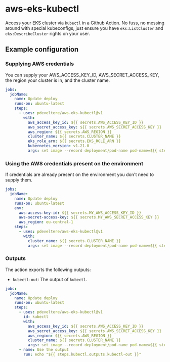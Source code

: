 # aws-eks-kubectl

Access your EKS cluster via `kubectl` in a Github Action. No fuss, no messing around with special
kubeconfigs, just ensure you have `eks:ListCluster` and `eks:DescribeCluster` rights on your
user.

## Example configuration

### Supplying AWS credentials
You can supply your AWS_ACCESS_KEY_ID, AWS_SECRET_ACCESS_KEY, the region your cluster is in, and the cluster name.

```yaml
jobs:
  jobName:
    name: Update deploy
    runs-on: ubuntu-latest
    steps:
      - uses: pdeveltere/aws-eks-kubectl@v1
        with:
          aws_access_key_id: ${{ secrets.AWS_ACCESS_KEY_ID }}
          aws_secret_access_key: ${{ secrets.AWS_SECRET_ACCESS_KEY }}
          aws_region: ${{ secrets.AWS_REGION }}
          cluster_name: ${{ secrets.CLUSTER_NAME }}
          eks_role_arn: ${{ secrets.EKS_ROLE_ARN }}
          kubernetes_version: v1.21.0
          args: set image --record deployment/pod-name pod-name=${{ steps.build.outputs.IMAGE_URL }}
```

### Using the AWS credentials present on the environment
If credentials are already present on the environment you don't need to supply them.

```yaml
jobs:
  jobName:
    name: Update deploy
    runs-on: ubuntu-latest
    env:
      aws-access-key-id: ${{ secrets.MY_AWS_ACCESS_KEY_ID }}
      aws-secret-access-key: ${{ secrets.MY_AWS_SECRET_ACCESS_KEY }}
      aws_region: eu-central-1
    steps:
      - uses: pdeveltere/aws-eks-kubectl@v1
        with:
          cluster_name: ${{ secrets.CLUSTER_NAME }}
          args: set image --record deployment/pod-name pod-name=${{ steps.build.outputs.IMAGE_URL }}
```

### Outputs
The action exports the following outputs:
- `kubectl-out`: The output of `kubectl`.

```yaml
jobs:
  jobName:
    name: Update deploy
    runs-on: ubuntu-latest
    steps:
      - uses: pdeveltere/aws-eks-kubectl@v1
        id: kubectl
        with:
          aws_access_key_id: ${{ secrets.AWS_ACCESS_KEY_ID }}
          aws_secret_access_key: ${{ secrets.AWS_SECRET_ACCESS_KEY }}
          aws_region: ${{ secrets.AWS_REGION }}
          cluster_name: ${{ secrets.CLUSTER_NAME }}
          args: set image --record deployment/pod-name pod-name=${{ steps.build.outputs.IMAGE_URL }}
      - name: Use the output
        run: echo "${{ steps.kubectl.outputs.kubectl-out }}"
```
